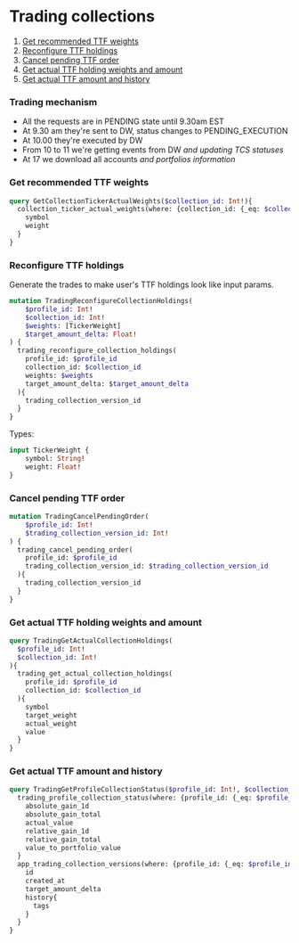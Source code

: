# Trading collections
1. [Get recommended TTF weights](#get-recommended-ttf-weights)
2. [Reconfigure TTF holdings](#reconfigure-ttf-holdings)
3. [Cancel pending TTF order](#cancel-pending-ttf-order)
4. [Get actual TTF holding weights and amount](#get-actual-ttf-holding-weights-and-amount)
5. [Get actual TTF amount and history](#get-actual-ttf-amount-and-history)


### Trading mechanism
- All the requests are in PENDING state until 9.30am EST
- At 9.30 am they're sent to DW, status changes to PENDING_EXECUTION
- At 10.00 they're executed by DW
- From 10 to 11 we're getting events from DW _and updating TCS statuses_
- At 17 we download all accounts _and portfolios information_

### Get recommended TTF weights
```graphql
query GetCollectionTickerActualWeights($collection_id: Int!){
  collection_ticker_actual_weights(where: {collection_id: {_eq: $collection_id}}){
    symbol
    weight
  }
}
```

### Reconfigure TTF holdings
Generate the trades to make user's TTF holdings look like input params.
```graphql
mutation TradingReconfigureCollectionHoldings(
    $profile_id: Int!
    $collection_id: Int!
    $weights: [TickerWeight]
    $target_amount_delta: Float!
) {
  trading_reconfigure_collection_holdings(
    profile_id: $profile_id
    collection_id: $collection_id
    weights: $weights
    target_amount_delta: $target_amount_delta
  ){
    trading_collection_version_id
  }
}
```
Types:
```graphql
input TickerWeight {
    symbol: String!
    weight: Float!    
}
```

### Cancel pending TTF order
```graphql
mutation TradingCancelPendingOrder(
    $profile_id: Int!
    $trading_collection_version_id: Int!
) {
  trading_cancel_pending_order(
    profile_id: $profile_id
    trading_collection_version_id: $trading_collection_version_id
  ){
    trading_collection_version_id
  }
}
```

### Get actual TTF holding weights and amount
```graphql
query TradingGetActualCollectionHoldings(
  $profile_id: Int!
  $collection_id: Int!
){
  trading_get_actual_collection_holdings(
    profile_id: $profile_id
    collection_id: $collection_id
  ){
    symbol
    target_weight
    actual_weight
    value
  }
}
```

### Get actual TTF amount and history
```graphql
query TradingGetProfileCollectionStatus($profile_id: Int!, $collection_id: Int!) {
  trading_profile_collection_status(where: {profile_id: {_eq: $profile_id}, collection_id: {_eq: $collection_id}}) {
    absolute_gain_1d
    absolute_gain_total
    actual_value
    relative_gain_1d
    relative_gain_total
    value_to_portfolio_value
  }
  app_trading_collection_versions(where: {profile_id: {_eq: $profile_id}, collection_id: {_eq: $collection_id}}, limit: 3, order_by: {created_at: desc}) {
    id
    created_at
    target_amount_delta
    history{
      tags
    }
  }
}
```
